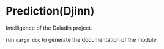 Prediction(Djinn)
==========

Intelligence of the Daladin project.

run `cargo doc` to generate the documentation of the module.
